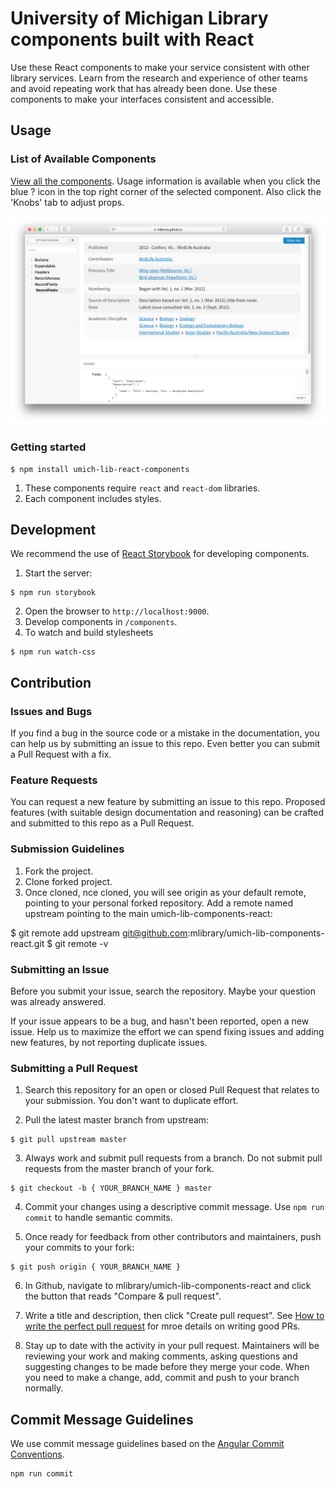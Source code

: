 # University of Michigan Library components built with React

Use these React components to make your service consistent with other library services. Learn from the research and experience of other teams and avoid repeating work that has already been done. Use these components to make your interfaces consistent and accessible.

## Usage

### List of Available Components

[View all the components](https://mlibrary.github.io/umich-lib-components-react/). Usage information is available when you click the blue ? icon in the top right corner of the selected component. Also click the 'Knobs' tab to adjust props.

![Screenshot](storybook_preview.png)

### Getting started

```
$ npm install umich-lib-react-components
```

1. These components require `react` and `react-dom` libraries.
2. Each component includes styles.

## Development

We recommend the use of [React Storybook](https://github.com/storybooks/react-storybook) for developing components.

1. Start the server:

```
$ npm run storybook
```

2. Open the browser to `http://localhost:9000`.
3. Develop components in `/components`.
4.  To watch and build stylesheets

```
$ npm run watch-css
```

## Contribution

### Issues and Bugs

If you find a bug in the source code or a mistake in the documentation, you can help us by submitting an issue to this repo. Even better you can submit a Pull Request with a fix.

### Feature Requests

You can request a new feature by submitting an issue to this repo. Proposed features (with suitable design documentation and reasoning) can be crafted and submitted to this repo as a Pull Request.

### Submission Guidelines

1. Fork the project.
2. Clone forked project.
3. Once cloned, nce cloned, you will see origin as your default remote, pointing to your personal forked repository. Add a remote named upstream pointing to the main umich-lib-components-react:

$ git remote add upstream git@github.com:mlibrary/umich-lib-components-react.git
$ git remote -v

### Submitting an Issue

Before you submit your issue, search the repository. Maybe your question was already answered.

If your issue appears to be a bug, and hasn't been reported, open a new issue. Help us to maximize the effort we can spend fixing issues and adding new features, by not reporting duplicate issues.


### Submitting a Pull Request

1. Search this repository for an open or closed Pull Request that relates to your submission. You don't want to duplicate effort.

2. Pull the latest master branch from upstream:

```
$ git pull upstream master
```

3. Always work and submit pull requests from a branch. Do not submit pull requests from the master branch of your fork.

```
$ git checkout -b { YOUR_BRANCH_NAME } master
```

4. Commit your changes using a descriptive commit message. Use `npm run commit` to handle semantic commits.

5. Once ready for feedback from other contributors and maintainers, push your commits to your fork:

```
$ git push origin { YOUR_BRANCH_NAME }
```

6. In Github, navigate to mlibrary/umich-lib-components-react and click the button that reads "Compare & pull request".

7. Write a title and description, then click "Create pull request". See [How to write the perfect pull request](https://blog.github.com/2015-01-21-how-to-write-the-perfect-pull-request/) for mroe details on writing good PRs.

8. Stay up to date with the activity in your pull request. Maintainers will be reviewing your work and making comments, asking questions and suggesting changes to be made before they merge your code. When you need to make a change, add, commit and push to your branch normally.

## Commit Message Guidelines

We use commit message guidelines based on the [Angular Commit Conventions](https://github.com/angular/angular.js/blob/master/CONTRIBUTING.md#commit).

```
npm run commit
```

